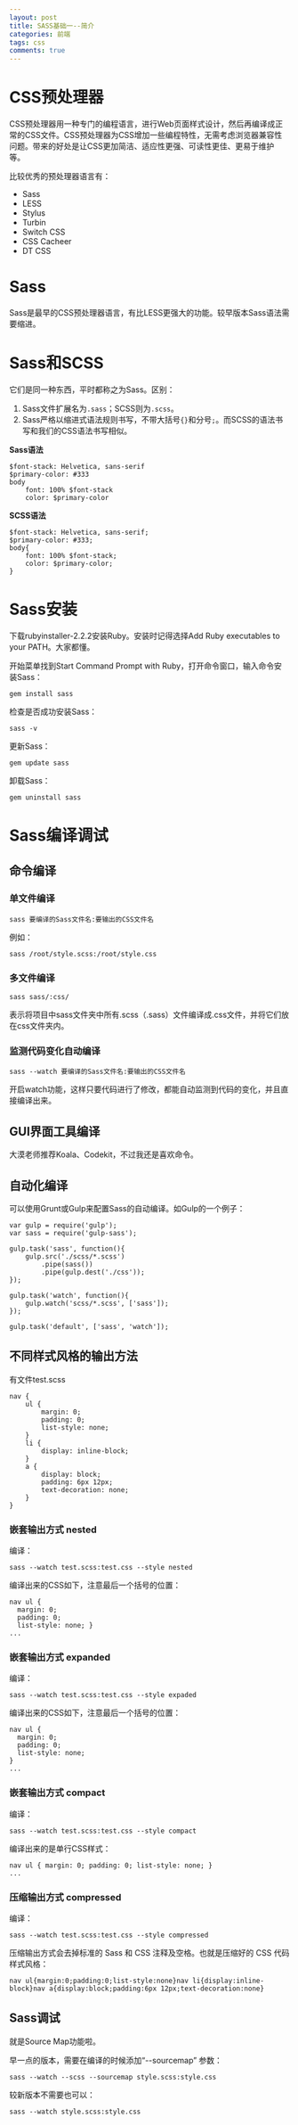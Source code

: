 ```yaml
---
layout: post
title: SASS基础一--简介
categories: 前端
tags: css
comments: true
---
```


# CSS预处理器

CSS预处理器用一种专门的编程语言，进行Web页面样式设计，然后再编译成正常的CSS文件。CSS预处理器为CSS增加一些编程特性，无需考虑浏览器兼容性问题。带来的好处是让CSS更加简洁、适应性更强、可读性更佳、更易于维护等。

比较优秀的预处理器语言有：

* Sass
* LESS
* Stylus
* Turbin
* Switch CSS
* CSS Cacheer
* DT CSS

# Sass

Sass是最早的CSS预处理器语言，有比LESS更强大的功能。较早版本Sass语法需要缩进。

# Sass和SCSS

它们是同一种东西，平时都称之为Sass。区别：

1. Sass文件扩展名为`.sass`；SCSS则为`.scss`。
2. Sass严格以缩进式语法规则书写，不带大括号`{}`和分号`;`。而SCSS的语法书写和我们的CSS语法书写相似。

**Sass语法**

	$font-stack: Helvetica, sans-serif
	$primary-color: #333
	body
		font: 100% $font-stack
		color: $primary-color

**SCSS语法**

	$font-stack: Helvetica, sans-serif;
	$primary-color: #333;
	body{
		font: 100% $font-stack;
		color: $primary-color;
	}

# Sass安装

下载rubyinstaller-2.2.2安装Ruby。安装时记得选择Add Ruby executables to your PATH。大家都懂。

开始菜单找到Start Command Prompt with Ruby，打开命令窗口，输入命令安装Sass：

	gem install sass

检查是否成功安装Sass：

	sass -v

更新Sass：

	gem update sass

卸载Sass：
	
	gem uninstall sass

# Sass编译调试

## 命令编译

### 单文件编译

	sass 要编译的Sass文件名:要输出的CSS文件名

例如：

	sass /root/style.scss:/root/style.css

### 多文件编译

	sass sass/:css/

表示将项目中sass文件夹中所有.scss（.sass）文件编译成.css文件，并将它们放在css文件夹内。

### 监测代码变化自动编译

	sass --watch 要编译的Sass文件名:要输出的CSS文件名

开启watch功能，这样只要代码进行了修改，都能自动监测到代码的变化，并且直接编译出来。

## GUI界面工具编译

大漠老师推荐Koala、Codekit，不过我还是喜欢命令。

## 自动化编译

可以使用Grunt或Gulp来配置Sass的自动编译。如Gulp的一个例子：

	var gulp = require('gulp');
	var sass = require('gulp-sass');
	
	gulp.task('sass', function(){
		gulp.src('./scss/*.scss')
			.pipe(sass())
			.pipe(gulp.dest('./css'));
	});
	
	gulp.task('watch', function(){
		gulp.watch('scss/*.scss', ['sass']);
	});
	
	gulp.task('default', ['sass', 'watch']);

## 不同样式风格的输出方法

有文件test.scss

	nav {
	    ul {
	        margin: 0;
	        padding: 0;
	        list-style: none;
	    }
	    li {
	        display: inline-block;
	    }
	    a {
	        display: block;
	        padding: 6px 12px;
	        text-decoration: none;
	    }
	}

### 嵌套输出方式 nested



编译：

	sass --watch test.scss:test.css --style nested

编译出来的CSS如下，注意最后一个括号的位置：

	nav ul {
	  margin: 0;
	  padding: 0;
	  list-style: none; }
	...

### 嵌套输出方式 expanded

编译：

	sass --watch test.scss:test.css --style expaded

编译出来的CSS如下，注意最后一个括号的位置：

	nav ul {
	  margin: 0;
	  padding: 0;
	  list-style: none;
	}
	...

### 嵌套输出方式 compact

编译：

	sass --watch test.scss:test.css --style compact

编译出来的是单行CSS样式：

	nav ul { margin: 0; padding: 0; list-style: none; }
	...

### 压缩输出方式 compressed

编译：

	sass --watch test.scss:test.css --style compressed

压缩输出方式会去掉标准的 Sass 和 CSS 注释及空格。也就是压缩好的 CSS 代码样式风格：

	nav ul{margin:0;padding:0;list-style:none}nav li{display:inline-block}nav a{display:block;padding:6px 12px;text-decoration:none}

## Sass调试

就是Source Map功能啦。

早一点的版本，需要在编译的时候添加“--sourcemap”  参数：

	sass --watch --scss --sourcemap style.scss:style.css

较新版本不需要也可以：

	sass --watch style.scss:style.css

